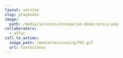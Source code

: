 ```yaml
---
layout: service
slug: playbooks
image:
  path: /media/services/innovacion-democratica.png
collaborators:
  - affac
call_to_action:
  image_path: /media/services/gif01.gif
  url: Contáctanos
---
```


